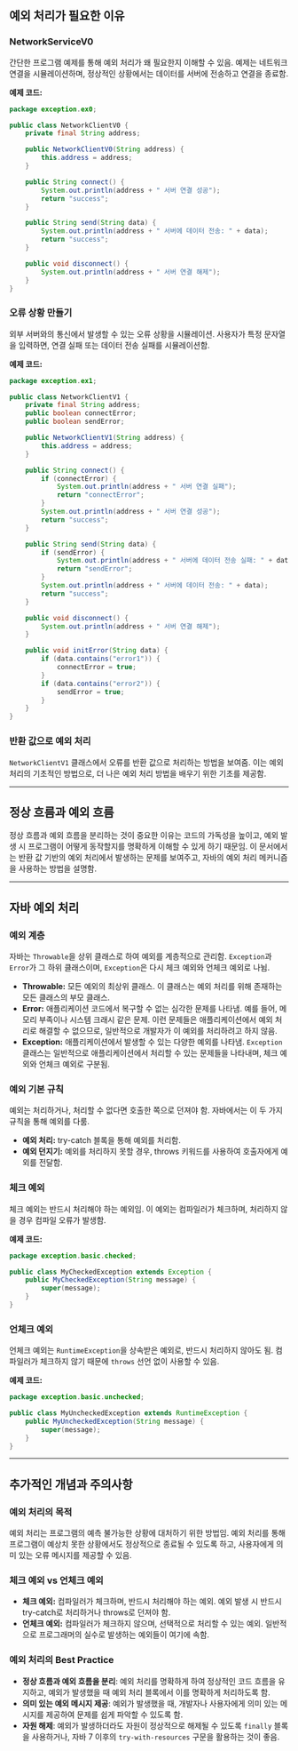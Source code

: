 ## 예외 처리가 필요한 이유

### NetworkServiceV0

간단한 프로그램 예제를 통해 예외 처리가 왜 필요한지 이해할 수 있음. 예제는 네트워크 연결을 시뮬레이션하며, 정상적인 상황에서는 데이터를 서버에 전송하고 연결을 종료함.

**예제 코드:**

```java
package exception.ex0;

public class NetworkClientV0 {
    private final String address;

    public NetworkClientV0(String address) {
        this.address = address;
    }

    public String connect() {
        System.out.println(address + " 서버 연결 성공");
        return "success";
    }

    public String send(String data) {
        System.out.println(address + " 서버에 데이터 전송: " + data);
        return "success";
    }

    public void disconnect() {
        System.out.println(address + " 서버 연결 해제");
    }
}
```

### 오류 상황 만들기

외부 서버와의 통신에서 발생할 수 있는 오류 상황을 시뮬레이션. 사용자가 특정 문자열을 입력하면, 연결 실패 또는 데이터 전송 실패를 시뮬레이션함.

**예제 코드:**

```java
package exception.ex1;

public class NetworkClientV1 {
    private final String address;
    public boolean connectError;
    public boolean sendError;

    public NetworkClientV1(String address) {
        this.address = address;
    }

    public String connect() {
        if (connectError) {
            System.out.println(address + " 서버 연결 실패");
            return "connectError";
        }
        System.out.println(address + " 서버 연결 성공");
        return "success";
    }

    public String send(String data) {
        if (sendError) {
            System.out.println(address + " 서버에 데이터 전송 실패: " + data);
            return "sendError";
        }
        System.out.println(address + " 서버에 데이터 전송: " + data);
        return "success";
    }

    public void disconnect() {
        System.out.println(address + " 서버 연결 해제");
    }

    public void initError(String data) {
        if (data.contains("error1")) {
            connectError = true;
        }
        if (data.contains("error2")) {
            sendError = true;
        }
    }
}
```

### 반환 값으로 예외 처리

`NetworkClientV1` 클래스에서 오류를 반환 값으로 처리하는 방법을 보여줌. 이는 예외 처리의 기초적인 방법으로, 더 나은 예외 처리 방법을 배우기 위한 기초를 제공함.

---

## 정상 흐름과 예외 흐름

정상 흐름과 예외 흐름을 분리하는 것이 중요한 이유는 코드의 가독성을 높이고, 예외 발생 시 프로그램이 어떻게 동작할지를 명확하게 이해할 수 있게 하기 때문임. 이 문서에서는 반환 값 기반의 예외 처리에서 발생하는 문제를 보여주고, 자바의 예외 처리 메커니즘을 사용하는 방법을 설명함.

---

## 자바 예외 처리

### 예외 계층

자바는 `Throwable`을 상위 클래스로 하여 예외를 계층적으로 관리함. `Exception`과 `Error`가 그 하위 클래스이며, `Exception`은 다시 체크 예외와 언체크 예외로 나뉨.

- **Throwable:** 모든 예외의 최상위 클래스. 이 클래스는 예외 처리를 위해 존재하는 모든 클래스의 부모 클래스.
- **Error:** 애플리케이션 코드에서 복구할 수 없는 심각한 문제를 나타냄. 예를 들어, 메모리 부족이나 시스템 크래시 같은 문제. 이런 문제들은 애플리케이션에서 예외 처리로 해결할 수 없으므로, 일반적으로 개발자가 이 예외를 처리하려고 하지 않음.
- **Exception:** 애플리케이션에서 발생할 수 있는 다양한 예외를 나타냄. `Exception` 클래스는 일반적으로 애플리케이션에서 처리할 수 있는 문제들을 나타내며, 체크 예외와 언체크 예외로 구분됨.

### 예외 기본 규칙

예외는 처리하거나, 처리할 수 없다면 호출한 쪽으로 던져야 함. 자바에서는 이 두 가지 규칙을 통해 예외를 다룸.

- **예외 처리:** try-catch 블록을 통해 예외를 처리함.
- **예외 던지기:** 예외를 처리하지 못할 경우, throws 키워드를 사용하여 호출자에게 예외를 전달함.

### 체크 예외

체크 예외는 반드시 처리해야 하는 예외임. 이 예외는 컴파일러가 체크하며, 처리하지 않을 경우 컴파일 오류가 발생함.

**예제 코드:**

```java
package exception.basic.checked;

public class MyCheckedException extends Exception {
    public MyCheckedException(String message) {
        super(message);
    }
}
```

### 언체크 예외

언체크 예외는 `RuntimeException`을 상속받은 예외로, 반드시 처리하지 않아도 됨. 컴파일러가 체크하지 않기 때문에 `throws` 선언 없이 사용할 수 있음.

**예제 코드:**

```java
package exception.basic.unchecked;

public class MyUncheckedException extends RuntimeException {
    public MyUncheckedException(String message) {
        super(message);
    }
}
```

---

## 추가적인 개념과 주의사항

### 예외 처리의 목적

예외 처리는 프로그램의 예측 불가능한 상황에 대처하기 위한 방법임. 예외 처리를 통해 프로그램이 예상치 못한 상황에서도 정상적으로 종료될 수 있도록 하고, 사용자에게 의미 있는 오류 메시지를 제공할 수 있음.

### 체크 예외 vs 언체크 예외

- **체크 예외:** 컴파일러가 체크하며, 반드시 처리해야 하는 예외. 예외 발생 시 반드시 try-catch로 처리하거나 throws로 던져야 함.
- **언체크 예외:** 컴파일러가 체크하지 않으며, 선택적으로 처리할 수 있는 예외. 일반적으로 프로그래머의 실수로 발생하는 예외들이 여기에 속함.

### 예외 처리의 Best Practice

- **정상 흐름과 예외 흐름을 분리**: 예외 처리를 명확하게 하여 정상적인 코드 흐름을 유지하고, 예외가 발생했을 때 예외 처리 블록에서 이를 명확하게 처리하도록 함.
- **의미 있는 예외 메시지 제공**: 예외가 발생했을 때, 개발자나 사용자에게 의미 있는 메시지를 제공하여 문제를 쉽게 파악할 수 있도록 함.
- **자원 해제**: 예외가 발생하더라도 자원이 정상적으로 해제될 수 있도록 `finally` 블록을 사용하거나, 자바 7 이후의 `try-with-resources` 구문을 활용하는 것이 좋음.

